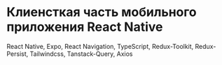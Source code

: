 <h1>Клиенсткая часть мобильного приложения React Native</h1>
<p>React Native, Expo, React Navigation, TypeScript, Redux-Toolkit, Redux-Persist, Tailwindcss, Tanstack-Query, Axios<p>
